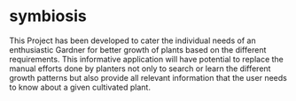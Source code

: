 # symbiosis
This Project has been developed to cater the individual needs of an enthusiastic Gardner for better growth of plants based on the different requirements. This informative application will have potential to replace the manual efforts done by planters not only to search or learn the different growth patterns but also provide all relevant information that the user needs to know about a given cultivated plant.
